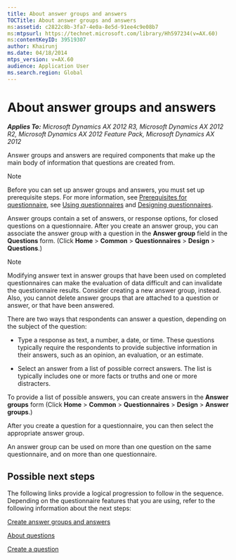 ```yaml
---
title: About answer groups and answers
TOCTitle: About answer groups and answers
ms:assetid: c2822c8b-3fa7-4e0a-8e5d-91ee4c9e08b7
ms:mtpsurl: https://technet.microsoft.com/library/Hh597234(v=AX.60)
ms:contentKeyID: 39519307
author: Khairunj
ms.date: 04/18/2014
mtps_version: v=AX.60
audience: Application User
ms.search.region: Global
---
```


# About answer groups and answers 


_**Applies To:** Microsoft Dynamics AX 2012 R3, Microsoft Dynamics AX 2012 R2, Microsoft Dynamics AX 2012 Feature Pack, Microsoft Dynamics AX 2012_

Answer groups and answers are required components that make up the main body of information that questions are created from.


> [!NOTE]
> <P>Before you can set up answer groups and answers, you must set up prerequisite steps. For more information, see <A href="prerequisites-for-questionnaire.md">Prerequisites for questionnaire</A>, see <A href="using-questionnaires.md">Using questionnaires</A> and <A href="designing-questionnaires.md">Designing questionnaires</A>.</P>



Answer groups contain a set of answers, or response options, for closed questions on a questionnaire. After you create an answer group, you can associate the answer group with a question in the **Answer group** field in the **Questions** form. (Click **Home** \> **Common** \> **Questionnaires** \> **Design** \> **Questions**.)


> [!NOTE]
> <P>Modifying answer text in answer groups that have been used on completed questionnaires can make the evaluation of data difficult and can invalidate the questionnaire results. Consider creating a new answer group, instead. Also, you cannot delete answer groups that are attached to a question or answer, or that have been answered.</P>



There are two ways that respondents can answer a question, depending on the subject of the question:

  - Type a response as text, a number, a date, or time. These questions typically require the respondents to provide subjective information in their answers, such as an opinion, an evaluation, or an estimate.

  - Select an answer from a list of possible correct answers. The list is typically includes one or more facts or truths and one or more distracters.

To provide a list of possible answers, you can create answers in the **Answer groups** form (Click **Home** \> **Common** \> **Questionnaires** \> **Design** \> **Answer groups**.)

After you create a question for a questionnaire, you can then select the appropriate answer group.

An answer group can be used on more than one question on the same questionnaire, and on more than one questionnaire.

## Possible next steps

The following links provide a logical progression to follow in the sequence. Depending on the questionnaire features that you are using, refer to the following information about the next steps:

[Create answer groups and answers](create-answer-groups-and-answers.md)

[About questions](about-questions.md)

[Create a question](create-a-question.md)

  


